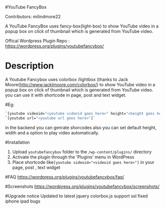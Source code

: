 #YouTube FancyBox

Contributors: milindmore22

A YouTube FancyBox uses fancy-box(light-box) to show YouTube video in a popup box on click of thumbnail which is generated from YouTube video.

Offical Wordpress Plugin Repo :
https://wordpress.org/plugins/youtubefancybox/
# Description

A Youtube Fancybox uses colorbox /lightbox (thanks to  Jack Moore(http://www.jacklmoore.com/colorbox/) to show YouTube video in a popup box on click of thumbnail which is generated from 
YouTube video. you can use it with shortcode in page, post and text widget.

#Eg:
```sh
`[youtube videoid="<youtube videoid goes here>" height="<height goes here>" width="<width goes here>" ]`
`[youtube url="<youtube url goes here>"]`
```
in the backend you can genrate shorcodes also you can set default height, width and a option to play video automatically.

#Installation

1. Upload `youtubefancybox` folder to the `/wp-content/plugins/` directory
2. Activate the plugin through the 'Plugins' menu in WordPress
3. Place shortcode like`[youtube videoid="<videoid goes here>"]` in your page, post , text widget 

#FAQ
https://wordpress.org/plugins/youtubefancybox/faq/

#Screenshots
https://wordpress.org/plugins/youtubefancybox/screenshots/

#Upgrade notice
Updated to latest jquery colorbox.js
support ssl
fixed iphone ipad bugs